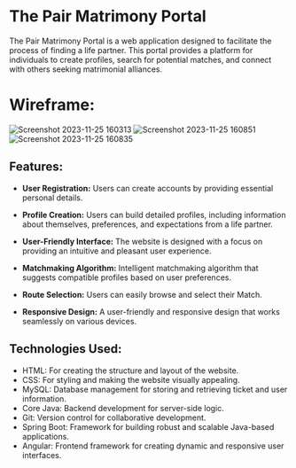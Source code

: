 # The Pair Matrimony Portal
The Pair Matrimony Portal is a web application designed to facilitate the process of finding a life partner. This portal provides a platform for individuals to create profiles, search for potential matches, and connect with others seeking matrimonial alliances.

# Wireframe:
![Screenshot 2023-11-25 160313](https://github.com/digvijaypatil9860/The-Pair-Matrimony-Portal/assets/142582732/1afb69c5-dccd-48a5-97eb-7f442529cba1)
![Screenshot 2023-11-25 160851](https://github.com/digvijaypatil9860/The-Pair-Matrimony-Portal/assets/142582732/31802725-5ce8-4814-8ec7-491025888c5c)
![Screenshot 2023-11-25 160835](https://github.com/digvijaypatil9860/The-Pair-Matrimony-Portal/assets/142582732/04543df7-a492-434c-81b6-4b386df5c427)




## Features:

- **User Registration:** Users can create accounts by providing essential personal details.

- **Profile Creation:** Users can build detailed profiles, including information about themselves, preferences, and expectations from a life partner.

- **User-Friendly Interface:** The website is designed with a focus on providing an intuitive and pleasant user experience.

- **Matchmaking Algorithm:** Intelligent matchmaking algorithm that suggests compatible profiles based on user preferences.

- **Route Selection:** Users can easily browse and select their Match.

- **Responsive Design:** A user-friendly and responsive design that works seamlessly on various devices.


## Technologies Used:
- HTML: For creating the structure and layout of the website.
- CSS: For styling and making the website visually appealing.
- MySQL: Database management for storing and retrieving ticket and user information.
- Core Java: Backend development for server-side logic.
- Git: Version control for collaborative development.
- Spring Boot: Framework for building robust and scalable Java-based applications.
- Angular: Frontend framework for creating dynamic and responsive user interfaces.

